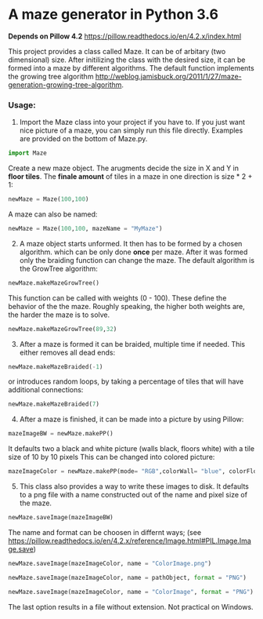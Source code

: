 # A maze generator in Python 3.6 

**Depends on Pillow 4.2** https://pillow.readthedocs.io/en/4.2.x/index.html

This project provides a class called Maze. It can be of arbitary (two dimensional) size. 
After initilizing the class with the desired size, it can be formed into a maze by different algorithms. The default function 
implements the growing tree algorithm http://weblog.jamisbuck.org/2011/1/27/maze-generation-growing-tree-algorithm.


### Usage:

1. Import the Maze class into your project if you have to. If you just want nice picture of a
maze, you can simply run this file directly. Examples are provided on the bottom of Maze.py.
```python    
import Maze
```

Create a new maze object. The arugments decide the size in X and Y in **floor tiles**.
The **finale amount** of tiles in a maze in one direction is size * 2 + 1:
```python      
newMaze = Maze(100,100)
```      
A maze can also be named:
```python      
newMaze = Maze(100,100, mazeName = "MyMaze")
```    


2. A maze object starts unformed. It then has to be formed by a chosen algorithm.
which can be only done **once** per maze. After it was formed only the braiding function can 
change the maze.
The default algorithm is the GrowTree algorithm:
```python  
newMaze.makeMazeGrowTree()
``` 
This function can be called with weights (0 - 100). These define the behavior of the the maze.
Roughly speaking, the higher both weights are, the harder the maze is to solve.
```python
newMaze.makeMazeGrowTree(89,32)
```


3. After a maze is formed it can be braided, multiple time if needed.
This either removes all dead ends:
```python    
newMaze.makeMazeBraided(-1)
```    
or introduces random loops, by taking a percentage of tiles that will have additional connections:
```python    
newMaze.makeMazeBraided(7)
```


4. After a maze is finished, it can be made into a picture by using Pillow:
```python
mazeImageBW = newMaze.makePP()
```    
It defaults two a black and white picture (walls black, floors white) with a tile size of 
10 by 10 pixels
This can be changed into colored picture:
```python    
mazeImageColor = newMaze.makePP(mode= "RGB",colorWall= "blue", colorFloor= (100,0,255), pixelSizeOfTile= 3)
```


5. This class also provides a way to write these images to disk.
It defaults to a png file with a name constructed out of the name and pixel size of the maze.
```python
newMaze.saveImage(mazeImageBW)
```   
The name and format can be choosen in differnt ways;
(see https://pillow.readthedocs.io/en/4.2.x/reference/Image.html#PIL.Image.Image.save)
```python
newMaze.saveImage(mazeImageColor, name = "ColorImage.png")

newMaze.saveImage(mazeImageColor, name = pathObject, format = "PNG")

newMaze.saveImage(mazeImageColor, name = "ColorImage", format = "PNG")
```
The last option results in a file without extension. Not practical on Windows.
        
        
    
    
